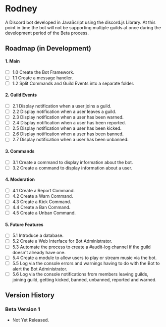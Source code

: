 # Rodney
A Discord bot developed in JavaScript using the discord.js Library.
At this point in time the bot will not be supporting multiple guilds at once during the development period of the Beta process.

## Roadmap (in Development)
#### 1. Main
- [ ] 1.0 Create the Bot Framework.
- [ ] 1.1 Create a message handler.
- [ ] 1.2 Split Commands and Guild Events into a separate folder.

#### 2. Guild Events
- [ ] 2.1 Display notification when a user joins a guild.
- [ ] 2.2 Display notification when a user leaves a guild.
- [ ] 2.3 Display notification when a user has been warned.
- [ ] 2.4 Display notification when a user has been reported.
- [ ] 2.5 Display notification when a user has been kicked.
- [ ] 2.6 Display notification when a user has been banned.
- [ ] 2.7 Display notification when a user has been unbanned.

#### 3. Commands
- [ ] 3.1 Create a command to display information about the bot.
- [ ] 3.2 Create a command to display information about a user.

#### 4. Moderation
- [ ] 4.1 Create a Report Command.
- [ ] 4.2 Create a Warn Command.
- [ ] 4.3 Create a Kick Command.
- [ ] 4.4 Create a Ban Command.
- [ ] 4.5 Create a Unban Command.

#### 5. Future Features
- [ ] 5.1 Introduce a database.
- [ ] 5.2 Create a Web Interface for Bot Administrator.
- [ ] 5.3 Automate the process to create a #audit-log channel if the guild doesn't already have one.
- [ ] 5.4 Create a module to allow users to play or stream music via the bot.
- [ ] 5.5 Log via the console errors and warnings having to do with the Bot to alert the Bot Administrator.
- [ ] 5.6 Log via the console notifications from members leaving guilds, joining guild, getting kicked, banned, unbanned, reported and warned.

## Version History
### Beta Version 1
- Not Yet Released.
